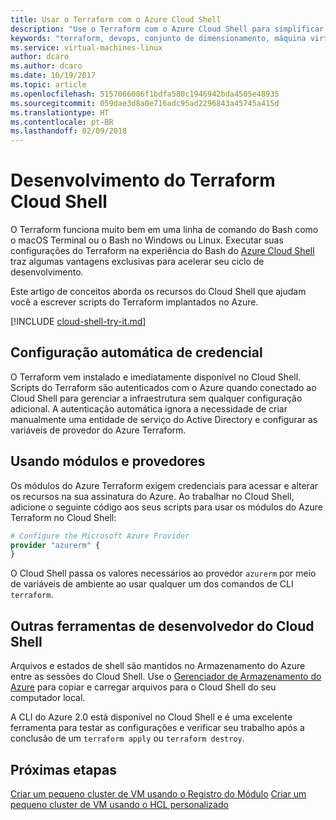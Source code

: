 ```yaml
---
title: Usar o Terraform com o Azure Cloud Shell
description: "Use o Terraform com o Azure Cloud Shell para simplificar a autenticação e a configuração do modelo."
keywords: "terraform, devops, conjunto de dimensionamento, máquina virtual, rede, módulos"
ms.service: virtual-machines-linux
author: dcaro
ms.author: dcaro
ms.date: 10/19/2017
ms.topic: article
ms.openlocfilehash: 5157066086f1bdfa580c1946942bda4505e48935
ms.sourcegitcommit: 059dae3d8a0e716adc95ad2296843a45745a415d
ms.translationtype: HT
ms.contentlocale: pt-BR
ms.lasthandoff: 02/09/2018
---
```

# <a name="terraform-cloud-shell-development"></a>Desenvolvimento do Terraform Cloud Shell 

O Terraform funciona muito bem em uma linha de comando do Bash como o macOS Terminal ou o Bash no Windows ou Linux. Executar suas configurações do Terraform na experiência do Bash do [Azure Cloud Shell](/azure/cloud-shell/overview) traz algumas vantagens exclusivas para acelerar seu ciclo de desenvolvimento.

Este artigo de conceitos aborda os recursos do Cloud Shell que ajudam você a escrever scripts do Terraform implantados no Azure.

[!INCLUDE [cloud-shell-try-it.md](../../includes/cloud-shell-try-it.md)]

## <a name="automatic-credential-configuration"></a>Configuração automática de credencial

O Terraform vem instalado e imediatamente disponível no Cloud Shell. Scripts do Terraform são autenticados com o Azure quando conectado ao Cloud Shell para gerenciar a infraestrutura sem qualquer configuração adicional. A autenticação automática ignora a necessidade de criar manualmente uma entidade de serviço do Active Directory e configurar as variáveis de provedor do Azure Terraform.


## <a name="using-modules-and-providers"></a>Usando módulos e provedores

Os módulos do Azure Terraform exigem credenciais para acessar e alterar os recursos na sua assinatura do Azure. Ao trabalhar no Cloud Shell, adicione o seguinte código aos seus scripts para usar os módulos do Azure Terraform no Cloud Shell:

```tf
# Configure the Microsoft Azure Provider
provider "azurerm" {
}
```

O Cloud Shell passa os valores necessários ao provedor `azurerm` por meio de variáveis de ambiente ao usar qualquer um dos comandos de CLI `terraform`.

## <a name="other-cloud-shell-developer-tools"></a>Outras ferramentas de desenvolvedor do Cloud Shell

Arquivos e estados de shell são mantidos no Armazenamento do Azure entre as sessões do Cloud Shell. Use o [Gerenciador de Armazenamento do Azure](/azure/vs-azure-tools-storage-manage-with-storage-explorer) para copiar e carregar arquivos para o Cloud Shell do seu computador local.

A CLI do Azure 2.0 está disponível no Cloud Shell e é uma excelente ferramenta para testar as configurações e verificar seu trabalho após a conclusão de um `terraform apply` ou `terraform destroy`.


## <a name="next-steps"></a>Próximas etapas

[Criar um pequeno cluster de VM usando o Registro do Módulo](terraform-create-vm-cluster-module.md)
[Criar um pequeno cluster de VM usando o HCL personalizado](terraform-create-vm-cluster-with-infrastructure.md)
